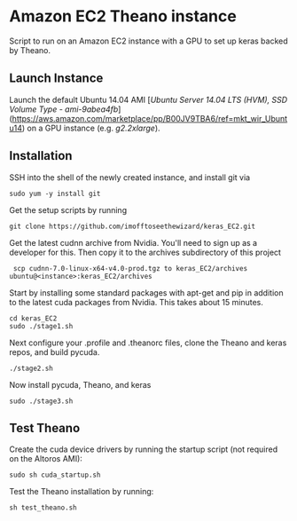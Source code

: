 # Amazon EC2 Theano instance #

Script to run on an Amazon EC2 instance with a GPU to set up keras backed by Theano.

## Launch Instance ##

Launch the default Ubuntu 14.04 AMI
[*Ubuntu Server 14.04 LTS (HVM), SSD Volume Type - ami-9abea4fb*]
(https://aws.amazon.com/marketplace/pp/B00JV9TBA6/ref=mkt_wir_Ubuntu14)
on a GPU instance (e.g. *g2.2xlarge*).

## Installation

SSH into the shell of the newly created instance, and install git via

    sudo yum -y install git

Get the setup scripts by running

    git clone https://github.com/imofftoseethewizard/keras_EC2.git

Get the latest cudnn archive from Nvidia. You'll need to sign up as a developer for this.
Then copy it to the archives subdirectory of this project

     scp cudnn-7.0-linux-x64-v4.0-prod.tgz to keras_EC2/archives ubuntu@<instance>:keras_EC2/archives

Start by installing some standard packages with apt-get and pip in addition to the latest
cuda packages from Nvidia. This takes about 15 minutes.

    cd keras_EC2
    sudo ./stage1.sh

Next configure your .profile and .theanorc files, clone the Theano and keras repos,
and build pycuda.

    ./stage2.sh

Now install pycuda, Theano, and keras

    sudo ./stage3.sh

## Test Theano ##

Create the cuda device drivers by running the startup script (not required on the Altoros AMI):

    sudo sh cuda_startup.sh

Test the Theano installation by running:

    sh test_theano.sh
